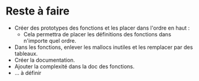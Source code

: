 # Reste à faire

- Créer des prototypes des fonctions et les placer dans l'ordre en haut :  
  - Cela permettra de placer les définitions des fonctions dans n'importe quel ordre.
- Dans les fonctions, enlever les mallocs inutiles et les remplacer par des tableaux.
- Créer la documentation.
- Ajouter la complexité dans la doc des fonctions.
- ... à définir
